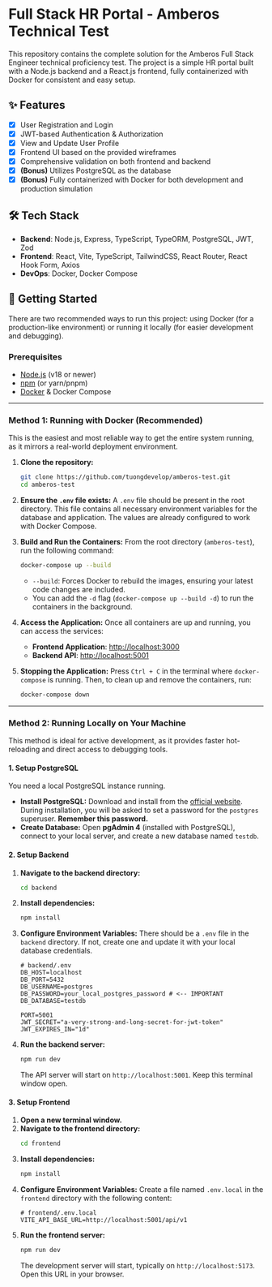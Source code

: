 # Full Stack HR Portal - Amberos Technical Test

This repository contains the complete solution for the Amberos Full Stack Engineer technical proficiency test. The project is a simple HR portal built with a Node.js backend and a React.js frontend, fully containerized with Docker for consistent and easy setup.

## ✨ Features

- [x] User Registration and Login
- [x] JWT-based Authentication & Authorization
- [x] View and Update User Profile
- [x] Frontend UI based on the provided wireframes
- [x] Comprehensive validation on both frontend and backend
- [x] **(Bonus)** Utilizes PostgreSQL as the database
- [x] **(Bonus)** Fully containerized with Docker for both development and production simulation

## 🛠️ Tech Stack

- **Backend**: Node.js, Express, TypeScript, TypeORM, PostgreSQL, JWT, Zod
- **Frontend**: React, Vite, TypeScript, TailwindCSS, React Router, React Hook Form, Axios
- **DevOps**: Docker, Docker Compose

## 🚀 Getting Started

There are two recommended ways to run this project: using Docker (for a production-like environment) or running it locally (for easier development and debugging).

### Prerequisites

- [Node.js](https://nodejs.org/) (v18 or newer)
- [npm](https://www.npmjs.com/) (or yarn/pnpm)
- [Docker](https://www.docker.com/products/docker-desktop/) & Docker Compose

---

### Method 1: Running with Docker (Recommended)

This is the easiest and most reliable way to get the entire system running, as it mirrors a real-world deployment environment.

1.  **Clone the repository:**
    ```bash
    git clone https://github.com/tuongdevelop/amberos-test.git
    cd amberos-test
    ```

2.  **Ensure the `.env` file exists:**
    A `.env` file should be present in the root directory. This file contains all necessary environment variables for the database and application. The values are already configured to work with Docker Compose.

3.  **Build and Run the Containers:**
    From the root directory (`amberos-test`), run the following command:
    ```bash
    docker-compose up --build
    ```
    - `--build`: Forces Docker to rebuild the images, ensuring your latest code changes are included.
    - You can add the `-d` flag (`docker-compose up --build -d`) to run the containers in the background.

4.  **Access the Application:**
    Once all containers are up and running, you can access the services:
    - **Frontend Application**: [http://localhost:3000](http://localhost:3000)
    - **Backend API**: [http://localhost:5001](http://localhost:5001)

5.  **Stopping the Application:**
    Press `Ctrl + C` in the terminal where `docker-compose` is running. Then, to clean up and remove the containers, run:
    ```bash
    docker-compose down
    ```

---

### Method 2: Running Locally on Your Machine

This method is ideal for active development, as it provides faster hot-reloading and direct access to debugging tools.

#### 1. Setup PostgreSQL

You need a local PostgreSQL instance running.

- **Install PostgreSQL:** Download and install from the [official website](https://www.postgresql.org/download/). During installation, you will be asked to set a password for the `postgres` superuser. **Remember this password.**
- **Create Database:** Open **pgAdmin 4** (installed with PostgreSQL), connect to your local server, and create a new database named `testdb`.

#### 2. Setup Backend

1.  **Navigate to the backend directory:**
    ```bash
    cd backend
    ```
2.  **Install dependencies:**
    ```bash
    npm install
    ```
3.  **Configure Environment Variables:**
    There should be a `.env` file in the `backend` directory. If not, create one and update it with your local database credentials.
    ```env
    # backend/.env
    DB_HOST=localhost
    DB_PORT=5432
    DB_USERNAME=postgres
    DB_PASSWORD=your_local_postgres_password # <-- IMPORTANT
    DB_DATABASE=testdb
    
    PORT=5001
    JWT_SECRET="a-very-strong-and-long-secret-for-jwt-token"
    JWT_EXPIRES_IN="1d"
    ```
4.  **Run the backend server:**
    ```bash
    npm run dev
    ```
    The API server will start on `http://localhost:5001`. Keep this terminal window open.

#### 3. Setup Frontend

1.  **Open a new terminal window.**
2.  **Navigate to the frontend directory:**
    ```bash
    cd frontend
    ```
3.  **Install dependencies:**
    ```bash
    npm install
    ```
4.  **Configure Environment Variables:**
    Create a file named `.env.local` in the `frontend` directory with the following content:
    ```env
    # frontend/.env.local
    VITE_API_BASE_URL=http://localhost:5001/api/v1
    ```
5.  **Run the frontend server:**
    ```bash
    npm run dev
    ```
    The development server will start, typically on `http://localhost:5173`. Open this URL in your browser.
